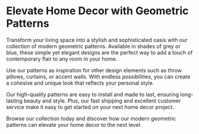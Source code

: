<!--font:Montserrat-->

# Elevate Home Decor with Geometric Patterns

Transform your living space into a stylish and sophisticated oasis with our collection of modern geometric patterns. Available in shades of grey or blue, these simple yet elegant designs are the perfect way to add a touch of contemporary flair to any room in your home.

Use our patterns as inspiration for other design elements such as throw pillows, curtains, or accent walls. With endless possibilities, you can create a cohesive and unique look that reflects your personal style.

Our high-quality patterns are easy to install and made to last, ensuring long-lasting beauty and style. Plus, our fast shipping and excellent customer service make it easy to get started on your next home decor project.

Browse our collection today and discover how our modern geometric patterns can elevate your home decor to the next level.

<!--

Write me markdown content of website with wallpaper:

"A wallpaper with a repeating pattern of simple geometric shapes, in a monochromatic color palette such as grey or blue."

The header of the page should not be copy of the text but rather a real content of the website which is using this wallpaper.


---


# Geometric Wallpaper for a Modern Look

Transform your space with our geometric wallpaper featuring a repeating pattern of simple shapes in a monochromatic color palette. Choose from shades of grey or blue to create a modern and sophisticated atmosphere in any room.

Our high-quality wallpaper is easy to install and durable, ensuring long-lasting beauty and style. Whether you're updating a home office, bedroom, or living room, this wallpaper is the perfect choice for adding a touch of contemporary elegance to your decor.

Order now and enjoy fast shipping and excellent customer service. Contact us today to learn more about our geometric wallpaper options and how they can enhance your home's aesthetic.


---


Heading should not include word "wallpaper". The website should not be about the wallpaper itself, wallpaper is just a related background, rewrite whole content.


---


# Elevate Your Space with Modern Geometric Patterns

Looking to give your living space a modern and sophisticated feel? Look no further than our collection of geometric patterns in monochromatic shades of grey or blue. These simple yet stylish designs are the perfect way to elevate any room in your home.

Our high-quality patterns are available as wallpaper, but they can also be used as inspiration for other design elements such as throw pillows, curtains, or accent walls. With endless possibilities, you can create a cohesive and contemporary look that's uniquely yours.

Easy to install and durable, our geometric patterns are made to last. Plus, our fast shipping and excellent customer service make it easy to get started on your next home decor project.

Browse our collection today and discover how our modern geometric patterns can transform your space into a work of art.


---


Heading is too long, rewrite whole content.


---


# Modern Geometric Patterns for a Stylish Home

Add a touch of sophistication to your living space with our collection of modern geometric patterns. Available in shades of grey or blue, these simple yet stylish designs are the perfect way to elevate any room in your home.

Use our patterns as inspiration for other design elements such as throw pillows, curtains, or accent walls. With endless possibilities, you can create a cohesive and contemporary look that's uniquely yours.

Our high-quality patterns are made to last and easy to install. Plus, our fast shipping and excellent customer service make it easy to get started on your next home decor project.

Browse our collection today and discover how our modern geometric patterns can transform your space into a work of art.


---


Heading is too long, rewrite whole content.


---


# Elevate Your Home Decor with Modern Geometric Patterns

Transform your living space into a stylish and sophisticated oasis with our collection of modern geometric patterns. Available in shades of grey or blue, these simple yet elegant designs are the perfect way to add a touch of contemporary flair to any room in your home.

Use our patterns as inspiration for other design elements such as throw pillows, curtains, or accent walls. With endless possibilities, you can create a cohesive and unique look that reflects your personal style.

Our high-quality patterns are easy to install and made to last, ensuring long-lasting beauty and style. Plus, our fast shipping and excellent customer service make it easy to get started on your next home decor project.

Browse our collection today and discover how our modern geometric patterns can elevate your home decor to the next level.


---


Write me a Google font which is best fitting for the website.

Pick from the list:
- Poppins
- Inter
- Futura
- Roboto
- Open Sans
- Lato
- Great Vibes
- Playfair Display
- IBM Plex Sans
- Exo 2
- Alegreya
- Dancing Script
- Lobster
- Orbitron
- Barlow Condensed
- Montserrat
- Raleway


Write just the font name nothing else.


---


Montserrat

-->
